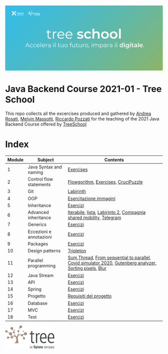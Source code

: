 ![TreeSchool](./assets/treeschool_header.png)

# Java Backend Course 2021-01 - Tree School

This repo collects all the excercises produced and gathered by [Andrea Rosati](https://github.com/Jaeger87), [Melvin Massotti](https://github.com/melvinm99), [Riccardo Pozzati](https://github.com/jetser94) for the teaching of the 2021 Java Backend Course offered by [TreeSchool](https://tree.it/school/)

# Index

| Module | Subject | Contents                                                                                      |
|--------|---------|-------------------------------------------------------------------------------------------|
| 1      | Java Syntax and naming    | [Exercises](https://github.com/Backend-Developer-School-Tree/Corso-Java-backend-2021-01/tree/main/module_01) |
| 2      |  Control flow statements| [Flowgorithm](https://github.com/Backend-Developer-School-Tree/Corso-Java-backend-2021-01/tree/main/module_02/Flowgorithm), [Exercises](https://github.com/Backend-Developer-School-Tree/Corso-Java-backend-2021-01/tree/main/module_02), [CruciPuzzle](https://github.com/Backend-Developer-School-Tree/Corso-Java-backend-2021-01/tree/main/module_02/CruciPuzzle) |
| 3      | Git                      | [Labirinth](https://github.com/Backend-Developer-School-Tree/Corso-Java-backend-2021-01/tree/main/module_03) |
| 4      | OOP                      | [Esercitazione immagini](https://github.com/Backend-Developer-School-Tree/Corso-Java-backend-2021-01/tree/main/module_04/esercitazione%20immagini) |
| 5      | Inheritance                      | [Esercizi](https://github.com/Backend-Developer-School-Tree/Corso-Java-backend-2021-01/tree/main/module_05) |
| 6      | Advanced inheritance                      | [Iterabile](https://github.com/Backend-Developer-School-Tree/Corso-Java-backend-2021-01/tree/main/module_06/iterabile),  [lista](https://github.com/Backend-Developer-School-Tree/Corso-Java-backend-2021-01/tree/main/module_06/lista), [Labirinto 2](https://github.com/Backend-Developer-School-Tree/Corso-Java-backend-2021-01/tree/main/module_06/Labirinto_2), [Compagnia shared mobility](https://github.com/Backend-Developer-School-Tree/Corso-Java-backend-2021-01/tree/main/module_06/CompagniaSharedMobility), [Telegram](https://github.com/Backend-Developer-School-Tree/Corso-Java-backend-2021-01/tree/main/module_06/Telegram)
| 7      | Generics                      | [Esercizi](https://github.com/Backend-Developer-School-Tree/Corso-Java-backend-2021-01/tree/main/module_07)
| 8      | Eccezioni e annotazioni                      | [Esercizi](https://github.com/Backend-Developer-School-Tree/Corso-Java-backend-2021-01/tree/main/module_08)
| 9      | Packages                      | [Esercizi](https://github.com/Backend-Developer-School-Tree/Corso-Java-backend-2021-01/tree/main/module_09)
|10   | Design patterns |[Tripleton]()
|11   | Parallel programming | [Sum Thread](https://github.com/Backend-Developer-School-Tree/Corso-Java-backend-2021-01/tree/main/module_11/01_SumThread), [From sequential to parallel](https://github.com/Backend-Developer-School-Tree/Corso-Java-backend-2021-01/tree/main/module_11/02_From%20sequential%20to%20parallel), [Covid simulator 2020](https://github.com/Backend-Developer-School-Tree/Corso-Java-backend-2021-01/tree/main/module_11/03_Covid%20simulator%202020), [Gutenberg analyzer](https://github.com/Backend-Developer-School-Tree/Corso-Java-backend-2021-01/tree/main/module_11/04_Gutenberg%20Analyzer), [Sorting pixels](https://github.com/Backend-Developer-School-Tree/Corso-Java-backend-2021-01/tree/main/module_11/05_Sorting%20pixels), [Blur](https://github.com/Backend-Developer-School-Tree/Corso-Java-backend-2021-01/tree/main/module_11/06_Blur)
| 12      | Java Stream                      | [Esercizi](https://github.com/Backend-Developer-School-Tree/Corso-Java-backend-2021-01/tree/main/module_09)
| 13      | API                      | [Esercizi](https://github.com/Backend-Developer-School-Tree/Corso-Java-backend-2021-01/tree/main/module_13)
| 14      | Spring                      | [Esercizi](https://github.com/Backend-Developer-School-Tree/Corso-Java-backend-2021-01/tree/main/module_14)
| 15      | Progetto                      | [Requisiti del progetto](https://github.com/Backend-Developer-School-Tree/Corso-Java-backend-2021-01/tree/main/Final_project)
| 16      | Database                      | [Esercizi](https://github.com/Backend-Developer-School-Tree/Corso-Java-backend-2021-01/tree/main/module_16)
| 17      | MVC                      | [Esercizi](https://github.com/Backend-Developer-School-Tree/Corso-Java-backend-2021-01/tree/main/module_17)
| 18      | Test                      | [Esercizi](https://github.com/Backend-Developer-School-Tree/Corso-Java-backend-2021-01/tree/main/module_18)




<img src="assets/treelogo.png" height="75">
